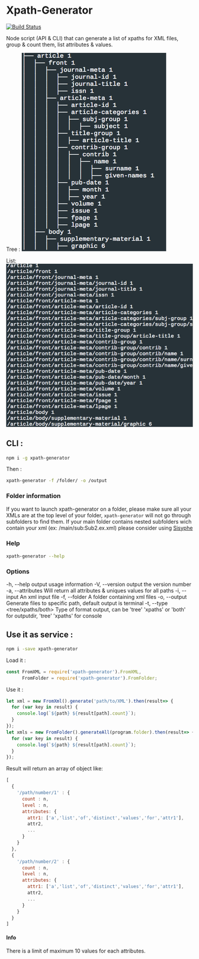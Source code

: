 Xpath-Generator
=====

[![Build Status](https://travis-ci.org/Inist-CNRS/xpath-generator.svg?branch=master)](https://travis-ci.org/Inist-CNRS/xpath-generator)

Node script (API & CLI) that can generate a list of xpaths for XML files, group & count them, list attributes & values.

Tree :
![Xpath-Tree](https://raw.githubusercontent.com/inist-CNRS/xpath-generator/master/xpath-tree-console.png)

List:
![Xpath-List](https://raw.githubusercontent.com/inist-CNRS/xpath-generator/master/xpath-xpaths.png)

## CLI :
```sh
npm i -g xpath-generator
```

Then : 
```sh
xpath-generator -f /folder/ -o /output
```

### Folder information

If you want to launch xpath-generator on a folder, please make sure all your XMLs are at the top level of your folder, `xpath-generator` will not go through subfolders to find them.
If your main folder contains nested subfolders wich contain your xml (ex: /main/sub:Sub2.ex.xml) please consider using [Sisyphe](https://github.com/istex/sisyphe)

### Help
```sh
xpath-generator --help
```

### Options
  -h, --help                     output usage information
  -V, --version                  output the version number
  -a, --attributes               Will return all attributes & uniques values for all paths
  -i, --input <path>             An xml input file
  -f, --folder <path>            A folder containing xml files
  -o, --output <path>            Generate files to specific path, default output is terminal
  -t, --type <tree/xpaths/both>  Type of format output, can be 'tree' 'xpaths' or 'both' for outputdir, 'tree' 'xpaths' for console


## Use it as service :
```sh
npm i -save xpath-generator
```

Load it :

```js
const FromXML = require('xpath-generator').FromXML,
      FromFolder = require('xpath-generator').FromFolder;
```

Use it :
```js
let xml = new FromXml().generate('path/to/XML').then(result=> {
  for (var key in result) {
    console.log(`${path} ${result[path].count}`);
  }
});
let xmls = new FromFolder().generateAll(program.folder).then(result=> {
  for (var key in result) {
    console.log(`${path} ${result[path].count}`);
  }
});
```

Result will return an array of object like: 

```js
[
  {
    '/path/number/1' : {
      count : n,
      level : n,
      attributes: {
        attr1: ['a','list','of','distinct','values','for','attr1'],
        attr2,
        ...
      }
    }
  },
  {
    '/path/number/2' : {
      count : n,
      level : n,
      attributes: {
        attr1: ['a','list','of','distinct','values','for','attr1'],
        attr2,
        ...
      }
    }
  }
]
```

#### Info
There is a limit of maximum 10 values for each attributes.
